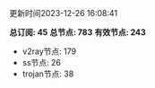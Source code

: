 更新时间2023-12-26 16:08:41

**总订阅: 45**
**总节点: 783**
**有效节点: 243**
- v2ray节点: 179
- ss节点: 26
- trojan节点: 38
